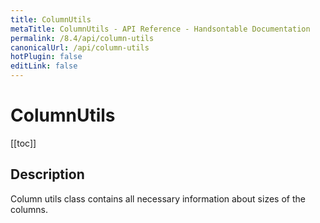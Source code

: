 ```yaml
---
title: ColumnUtils
metaTitle: ColumnUtils - API Reference - Handsontable Documentation
permalink: /8.4/api/column-utils
canonicalUrl: /api/column-utils
hotPlugin: false
editLink: false
---
```


# ColumnUtils

[[toc]]

## Description

Column utils class contains all necessary information about sizes of the columns.



